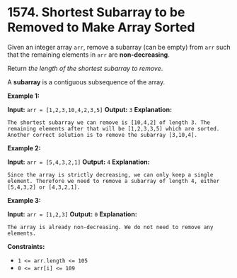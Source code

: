 # 1574. Shortest Subarray to be Removed to Make Array Sorted

Given an integer array `arr`, remove a subarray (can be empty) from `arr` such that the remaining elements in `arr` are **non-decreasing**.

Return _the length of the shortest subarray to remove_.

A **subarray** is a contiguous subsequence of the array.

**Example 1:**

**Input:** `arr = [1,2,3,10,4,2,3,5]`
**Output:** `3`
**Explanation:**
```
The shortest subarray we can remove is [10,4,2] of length 3. The remaining elements after that will be [1,2,3,3,5] which are sorted.
Another correct solution is to remove the subarray [3,10,4].
```

**Example 2:**

**Input:** `arr = [5,4,3,2,1]`
**Output:** `4`
**Explanation:**
```
Since the array is strictly decreasing, we can only keep a single element. Therefore we need to remove a subarray of length 4, either [5,4,3,2] or [4,3,2,1].
```

**Example 3:**

**Input:** `arr = [1,2,3]`
**Output:** `0`
**Explanation:**
```
The array is already non-decreasing. We do not need to remove any elements.
```

**Constraints:**

*   `1 <= arr.length <= 105`
*   `0 <= arr[i] <= 109`
